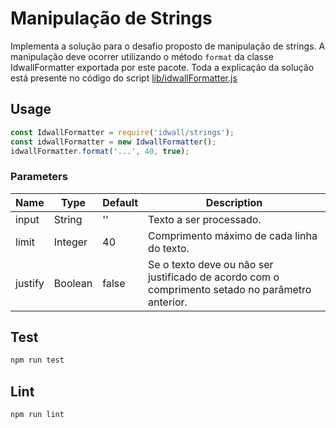 # Manipulação de Strings
Implementa a solução para o desafio proposto de manipulação de strings. A manipulação deve ocorrer utilizando o método ```format``` da classe IdwallFormatter exportada por este pacote. Toda a explicação da solução está presente no código do script [lib/idwallFormatter.js](https://github.com/ffrm/desafios/blob/master/strings/lib/idwallFormatter.js)

## Usage
```javascript
const IdwallFormatter = require('idwall/strings');
const idwallFormatter = new IdwallFormatter();
idwallFormatter.format('...', 40, true);
```

### Parameters
| Name | Type | Default | Description |
| ---- | ---- | ------- | ----------- |
| input | String | '' | Texto a ser processado. |
| limit | Integer | 40 | Comprimento máximo de cada linha do texto. |
| justify | Boolean | false | Se o texto deve ou não ser justificado de acordo com o comprimento setado no parâmetro anterior. |

## Test
```bash
npm run test
```

## Lint
```bash
npm run lint
```